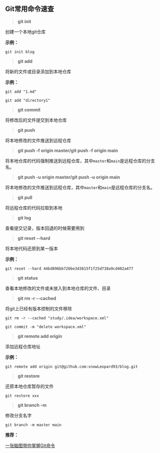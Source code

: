 ## Git常用命令速查

> **git init**

创建一个本地git仓库

**示例：**

```
git init blog
```

> **git add**

将新的文件或目录添加到本地仓库

**示例：**

```
git add "1.md"

git add "directory1"
```

> **git commit**

将修改后的文件提交到本地仓库

> **git push**

将本地修改的文件推送到远程仓库

> **git push -f origin master/git push -f origin main**

将本地仓库的代码强制推送到远程仓库，其中`master`和`main`是远程仓库的分支名。

> **git push -u origin master/git push -u origin main**

将本地修改的文件推送到远程仓库，其中`master`和`main`是远程仓库的分支名。

> **git pull**

将远程仓库的代码拉取到本地

> **git log**

查看提交记录，版本回退的时候需要用到

> **git reset --hard**

将本地代码还原到某一版本

**示例：**

```
git reset --hard 44bd896bb726be3d3815f1f25d738a9cd402a477
```

> **git status**

查看本地修改的文件或未放入到本地仓库的文件、目录

> **git rm -r --cached**

将git上已经有版本控制的文件移除

```
git rm -r --cached "study/.idea/workspace.xml"

git commit -m "delete workspace.xml"
```

> **git remote add origin**

添加远程仓库地址

**示例：**

```
git remote add origin git@github.com:snowLeopard93/blog.git
```

> **git restore**

还原本地仓库暂存的文件

```
git restore xxx
```

> **git branch -m**

修改分支名字

```
git branch -m master main
```

**推荐：**

[一张脑图带你掌握Git命令](https://juejin.im/post/6869519303864123399)
